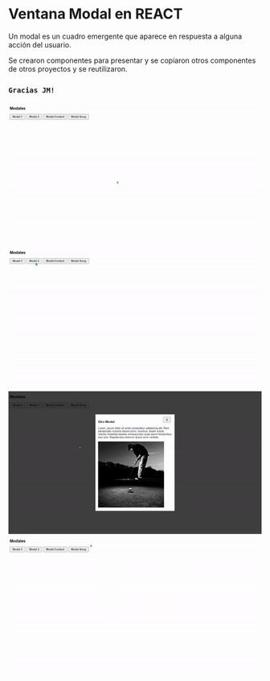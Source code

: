 # Ventana Modal en REACT

Un modal es un cuadro emergente que aparece en respuesta a alguna acción del usuario.

Se crearon componentes para presentar y se copiaron otros componentes de otros proyectos y se reutilizaron.

### `Gracias JM!`

![imagenText](./src/gifts/ezgif.com-gif-maker.gif)
![imagenText](<./src\gifts\ezgif.com-gif-maker (1).gif>)
![imagenText](<./src\gifts\ezgif.com-gif-maker (2).gif>)
![imagenText](<./src\gifts\ezgif.com-gif-maker (3).gif>)

